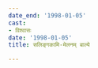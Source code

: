 ```yaml
---
date_end: '1998-01-05'
cast:
- विश्वासः
date: '1998-01-05'
title: सलिङ्गकामि-मेलनम् बाल्ये

---
```

